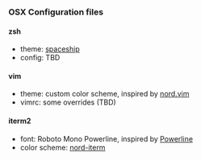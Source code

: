 ### OSX Configuration files

#### zsh
- theme: [spaceship](https://github.com/denysdovhan/spaceship-prompt)
- config: TBD

#### vim
- theme: custom color scheme, inspired by [nord.vim](https://github.com/arcticicestudio/nord-vim)
- vimrc: some overrides (TBD)

#### iterm2
- font: Roboto Mono Powerline, inspired by [Powerline](https://github.com/powerline/fonts)
- color scheme: [nord-iterm](https://github.com/arcticicestudio/nord-iterm2)
